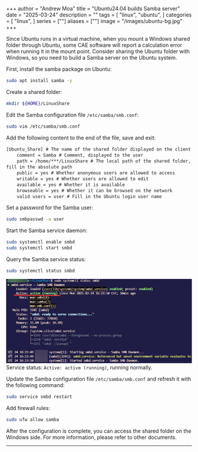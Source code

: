 +++
author = "Andrew Moa"
title = "Ubuntu24.04 builds Samba server"
date = "2025-03-24"
description = ""
tags = [
    "linux",
    "ubuntu",
]
categories = [
    "linux",
]
series = [""]
aliases = [""]
image = "/images/ubuntu-bg.jpg"
+++

Since Ubuntu runs in a virtual machine, when you mount a Windows shared folder through Ubuntu, some CAE software will report a calculation error when running it in the mount point. Consider sharing the Ubuntu folder with Windows, so you need to build a Samba server on the Ubuntu system.

First, install the samba package on Ubuntu:
```Bash
sudo apt install samba -y
```

Create a shared folder:
```Bash
mkdir ${HOME}/LinuxShare
```

Edit the Samba configuration file `/etc/samba/smb.conf`:
```Bash
sudo vim /etc/samba/smb.conf
```

Add the following content to the end of the file, save and exit:
```Text
[Ubuntu_Share] # The name of the shared folder displayed on the client
    comment = Samba # Comment, displayed to the user
    path = /home/***/LinuxShare # The local path of the shared folder, fill in the absolute path
    public = yes # Whether anonymous users are allowed to access
    writable = yes # Whether users are allowed to edit
    available = yes # Whether it is available
    browseable = yes # Whether it can be browsed on the network
    valid users = user # Fill in the Ubuntu login user name
```

Set a password for the Samba user:
```Bash
sudo smbpasswd -a user
```

Start the Samba service daemon:
```Bash
sudo systemctl enable smbd
sudo systemctl start smbd
```

Query the Samba service status:
```Bash
sudo systemctl status smbd
```

![43d6c0a3f978558be05ab8832d33eff8.png](./images/43d6c0a3f978558be05ab8832d33eff8.png)
Service status: `Active: active (running)`, running normally.

Update the Samba configuration file `/etc/samba/smb.conf` and refresh it with the following command:
```Bash
sudo service smbd restart 
```

Add firewall rules:
```Bash
sudo ufw allow samba
```

After the configuration is complete, you can access the shared folder on the Windows side. For more information, please refer to other documents.

---
